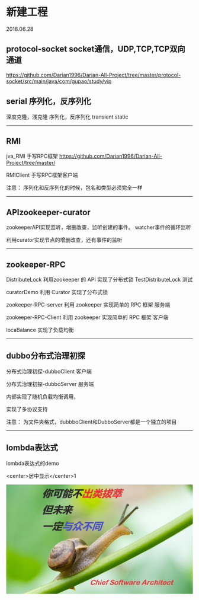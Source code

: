 # 新建工程

2018.06.28

## protocol-socket socket通信，UDP,TCP,TCP双向通道

https://github.com/Darian1996/Darian-All-Project/tree/master/protocol-socket/src/main/java/com/gupao/study/vip

## serial  序列化，反序列化

深度克隆，浅克隆
序列化，反序列化
transient
static

-------------------------------------------------
## RMI

jva_RMI
手写RPC框架
https://github.com/Darian1996/Darian-All-Project/tree/master/

RMIClient
手写RPC框架客户端

注意：
序列化和反序列化的时候，包名和类型必须完全一样

---------------------------------------------------
## APIzookeeper-curator

zookeeperAPI实现监听，增删改查，监听创建的事件。
watcher事件的循环监听

利用curator实现节点的增删改查，还有事件的监听

---------------------------------------------------

## zookeeper-RPC

DistributeLock
  利用zookeeper 的 API 实现了分布式锁
TestDistributeLock 
测试

curatorDemo
利用 Curator 实现了分布式锁


zookeeper-RPC-server
利用 zookeeper 实现简单的 RPC 框架 服务端

zookeeper-RPC-Client
利用 zookeeper 实现简单的 RPC 框架 客户端

locaBalance
实现了负载均衡

----------------------------------------------------

## dubbo分布式治理初探

分布式治理初探-dubboClient 客户端

分布式治理初探-dubboServer 服务端

内部实现了随机负载均衡调用，

实现了多协议支持

注意：
为文件夹格式，dubbboClient和DubboServer都是一个独立的项目

----------------------------------------------------------
## lombda表达式
lombda表达式的demo

\<center\>居中显示\</center\>1

![图片](https://github.com/Darian1996/Darian-All-Project/blob/master/4524.jpg)

